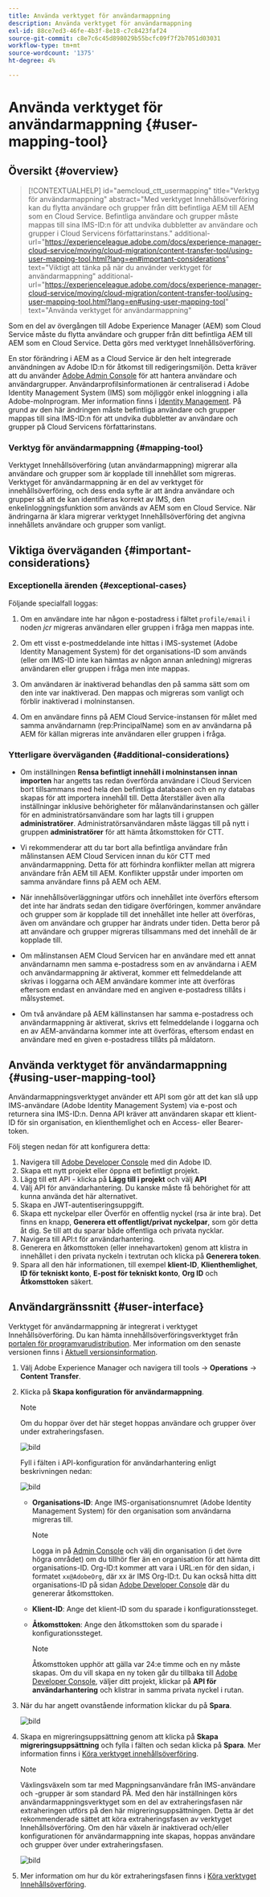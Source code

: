 ```yaml
---
title: Använda verktyget för användarmappning
description: Använda verktyget för användarmappning
exl-id: 88ce7ed3-46fe-4b3f-8e18-c7c8423faf24
source-git-commit: c8e7c6c45d898029b55bcfc09f7f2b7051d03031
workflow-type: tm+mt
source-wordcount: '1375'
ht-degree: 4%

---
```


# Använda verktyget för användarmappning {#user-mapping-tool}

## Översikt {#overview}

>[!CONTEXTUALHELP]
>id="aemcloud_ctt_usermapping"
>title="Verktyg för användarmappning"
>abstract="Med verktyget Innehållsöverföring kan du flytta användare och grupper från ditt befintliga AEM till AEM som en Cloud Service. Befintliga användare och grupper måste mappas till sina IMS-ID:n för att undvika dubbletter av användare och grupper i Cloud Servicens författarinstans."
>additional-url="https://experienceleague.adobe.com/docs/experience-manager-cloud-service/moving/cloud-migration/content-transfer-tool/using-user-mapping-tool.html?lang=en#important-considerations" text="Viktigt att tänka på när du använder verktyget för användarmappning"
>additional-url="https://experienceleague.adobe.com/docs/experience-manager-cloud-service/moving/cloud-migration/content-transfer-tool/using-user-mapping-tool.html?lang=en#using-user-mapping-tool" text="Använda verktyget för användarmappning"

Som en del av övergången till Adobe Experience Manager (AEM) som Cloud Service måste du flytta användare och grupper från ditt befintliga AEM till AEM som en Cloud Service. Detta görs med verktyget Innehållsöverföring.

En stor förändring i AEM as a Cloud Service är den helt integrerade användningen av Adobe ID:n för åtkomst till redigeringsmiljön.  Detta kräver att du använder [Adobe Admin Console](https://helpx.adobe.com/enterprise/using/admin-console.html) för att hantera användare och användargrupper. Användarprofilsinformationen är centraliserad i Adobe Identity Management System (IMS) som möjliggör enkel inloggning i alla Adobe-molnprogram. Mer information finns i [Identity Management](https://experienceleague.adobe.com/docs/experience-manager-cloud-service/overview/what-is-new-and-different.html?lang=en#identity-management). På grund av den här ändringen måste befintliga användare och grupper mappas till sina IMS-ID:n för att undvika dubbletter av användare och grupper på Cloud Servicens författarinstans.

### Verktyg för användarmappning {#mapping-tool}

Verktyget Innehållsöverföring (utan användarmappning) migrerar alla användare och grupper som är kopplade till innehållet som migreras. Verktyget för användarmappning är en del av verktyget för innehållsöverföring, och dess enda syfte är att ändra användare och grupper så att de kan identifieras korrekt av IMS, den enkelinloggningsfunktion som används av AEM som en Cloud Service. När ändringarna är klara migrerar verktyget Innehållsöverföring det angivna innehållets användare och grupper som vanligt.

## Viktiga överväganden {#important-considerations}

### Exceptionella ärenden {#exceptional-cases}

Följande specialfall loggas:

1. Om en användare inte har någon e-postadress i fältet `profile/email` i noden *jcr* migreras användaren eller gruppen i fråga men mappas inte.

1. Om ett visst e-postmeddelande inte hittas i IMS-systemet (Adobe Identity Management System) för det organisations-ID som används (eller om IMS-ID inte kan hämtas av någon annan anledning) migreras användaren eller gruppen i fråga men inte mappas.

1. Om användaren är inaktiverad behandlas den på samma sätt som om den inte var inaktiverad. Den mappas och migreras som vanligt och förblir inaktiverad i molninstansen.

1. Om en användare finns på AEM Cloud Service-instansen för målet med samma användarnamn (rep:PrincipalName) som en av användarna på AEM för källan migreras inte användaren eller gruppen i fråga.

### Ytterligare överväganden {#additional-considerations}

* Om inställningen **Rensa befintligt innehåll i molninstansen innan importen** har angetts tas redan överförda användare i Cloud Servicen bort tillsammans med hela den befintliga databasen och en ny databas skapas för att importera innehåll till. Detta återställer även alla inställningar inklusive behörigheter för målanvändarinstansen och gäller för en administratörsanvändare som har lagts till i gruppen **administratörer**. Administratörsanvändaren måste läggas till på nytt i gruppen **administratörer** för att hämta åtkomsttoken för CTT.

* Vi rekommenderar att du tar bort alla befintliga användare från målinstansen AEM Cloud Servicen innan du kör CTT med användarmappning. Detta för att förhindra konflikter mellan att migrera användare från AEM till AEM. Konflikter uppstår under importen om samma användare finns på AEM och AEM.

* När innehållsöverläggningar utförs och innehållet inte överförs eftersom det inte har ändrats sedan den tidigare överföringen, kommer användare och grupper som är kopplade till det innehållet inte heller att överföras, även om användare och grupper har ändrats under tiden. Detta beror på att användare och grupper migreras tillsammans med det innehåll de är kopplade till.

* Om målinstansen AEM Cloud Servicen har en användare med ett annat användarnamn men samma e-postadress som en av användarna i AEM och användarmappning är aktiverat, kommer ett felmeddelande att skrivas i loggarna och AEM användare kommer inte att överföras eftersom endast en användare med en angiven e-postadress tillåts i målsystemet.

* Om två användare på AEM källinstansen har samma e-postadress och användarmappning är aktiverat, skrivs ett felmeddelande i loggarna och en av AEM-användarna kommer inte att överföras, eftersom endast en användare med en given e-postadress tillåts på måldatorn.


## Använda verktyget för användarmappning {#using-user-mapping-tool}

Användarmappningsverktyget använder ett API som gör att det kan slå upp IMS-användare (Adobe Identity Management System) via e-post och returnera sina IMS-ID:n. Denna API kräver att användaren skapar ett klient-ID för sin organisation, en klienthemlighet och en Access- eller Bearer-token.

Följ stegen nedan för att konfigurera detta:

1. Navigera till [Adobe Developer Console](https://console.adobe.io) med din Adobe ID.
1. Skapa ett nytt projekt eller öppna ett befintligt projekt.
1. Lägg till ett API - klicka på **Lägg till i projekt** och välj **API**
1. Välj API för användarhantering.  Du kanske måste få behörighet för att kunna använda det här alternativet.
1. Skapa en JWT-autentiseringsuppgift.
1. Skapa ett nyckelpar eller Överför en offentlig nyckel (rsa är inte bra).  Det finns en knapp, **Generera ett offentligt/privat nyckelpar**, som gör detta åt dig.  Se till att du sparar både offentliga och privata nycklar.
1. Navigera till API:t för användarhantering.
1. Generera en åtkomsttoken (eller innehavartoken) genom att klistra in innehållet i den privata nyckeln i textrutan och klicka på **Generera token**.
1. Spara all den här informationen, till exempel **klient-ID**, **Klienthemlighet**, **ID för tekniskt konto**, **E-post för tekniskt konto**, **Org ID** och **Åtkomsttoken** säkert.

## Användargränssnitt {#user-interface}

Verktyget för användarmappning är integrerat i verktyget Innehållsöverföring. Du kan hämta innehållsöverföringsverktyget från [portalen för programvarudistribution](https://experience.adobe.com/#/downloads/content/software-distribution/en/aemcloud.html). Mer information om den senaste versionen finns i [Aktuell versionsinformation](/help/release-notes/release-notes-cloud/release-notes-current.md).

1. Välj Adobe Experience Manager och navigera till tools -> **Operations** -> **Content Transfer**.
1. Klicka på **Skapa konfiguration för användarmappning**.

   >[!NOTE]
   >Om du hoppar över det här steget hoppas användare och grupper över under extraheringsfasen.

   ![bild](/help/move-to-cloud-service/content-transfer-tool/assets-user-mapping/user-mapping-1.png)

   Fyll i fälten i API-konfiguration för användarhantering enligt beskrivningen nedan:

   ![bild](/help/move-to-cloud-service/content-transfer-tool/assets-user-mapping/user-mapping-2.png)

   * **Organisations-ID**: Ange IMS-organisationsnumret (Adobe Identity Management System) för den organisation som användarna migreras till.

      >[!NOTE]
      >Logga in på [Admin Console](https://adminconsole.adobe.com/) och välj din organisation (i det övre högra området) om du tillhör fler än en organisation för att hämta ditt organisations-ID. Org-ID:t kommer att vara i URL:en för den sidan, i formatet `xx@AdobeOrg`, där xx är IMS Org-ID:t.  Du kan också hitta ditt organisations-ID på sidan [Adobe Developer Console](https://console.adobe.io) där du genererar åtkomsttoken.

   * **Klient-ID**: Ange det klient-ID som du sparade i konfigurationssteget.

   * **Åtkomsttoken**: Ange den åtkomsttoken som du sparade i konfigurationssteget.

      >[!NOTE]
      >Åtkomsttoken upphör att gälla var 24:e timme och en ny måste skapas. Om du vill skapa en ny token går du tillbaka till [Adobe Developer Console](https://console.adobe.io), väljer ditt projekt, klickar på **API för användarhantering** och klistrar in samma privata nyckel i rutan.

1. När du har angett ovanstående information klickar du på **Spara**.

   ![bild](/help/move-to-cloud-service/content-transfer-tool/assets-user-mapping/user-mapping-3.png)


1. Skapa en migreringsuppsättning genom att klicka på **Skapa migreringsuppsättning** och fylla i fälten och sedan klicka på **Spara**. Mer information finns i [Köra verktyget innehållsöverföring](/help/move-to-cloud-service/content-transfer-tool/using-content-transfer-tool.md#running-tool).

   >[!NOTE]
   >Växlingsväxeln som tar med Mappningsanvändare från IMS-användare och -grupper är som standard PÅ. Med den här inställningen körs användarmappningsverktyget som en del av extraheringsfasen när extraheringen utförs på den här migreringsuppsättningen. Detta är det rekommenderade sättet att köra extraheringsfasen av verktyget Innehållsöverföring. Om den här växeln är inaktiverad och/eller konfigurationen för användarmappning inte skapas, hoppas användare och grupper över under extraheringsfasen.

   ![bild](/help/move-to-cloud-service/content-transfer-tool/assets-user-mapping/user-mapping-4.png)

1. Mer information om hur du kör extraheringsfasen finns i [Köra verktyget Innehållsöverföring](/help/move-to-cloud-service/content-transfer-tool/using-content-transfer-tool.md#running-tool).
